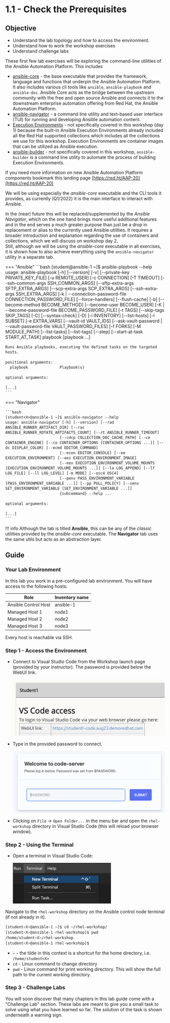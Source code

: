 # 1.1 - Check the Prerequisites

## Objective

* Understand the lab topology and how to access the environment.
* Understand how to work the workshop exercises
* Understand challenge labs

These first few lab exercises will be exploring the command-line utilities of the Ansible Automation Platform.  This includes

- [ansible-core](https://docs.ansible.com/core.html) - the base executable that provides the framework, language and functions that underpin the Ansible Automation Platform.  It also includes various cli tools like `ansible`, `ansible-playbook` and `ansible-doc`.  Ansible Core acts as the bridge between the upstream community with the free and open source Ansible and connects it to the downstream enterprise automation offering from Red Hat, the Ansible Automation Platform.
- [ansible-navigator](https://github.com/ansible/ansible-navigator) - a command line utility and text-based user interface (TUI) for running and developing Ansible automation content.
- [Execution Environments](https://docs.ansible.com/automation-controller/latest/html/userguide/execution_environments.html) - not specifically covered in this workshop (day 1) because the built-in Ansible Execution Environments already included all the Red Hat supported collections which includes all the collections we use for this workshop.  Execution Environments are container images that can be utilized as Ansible execution.
- [ansible-builder](https://github.com/ansible/ansible-builder) - not specifically covered in this workshop, `ansible-builder` is a command line utility to automate the process of building Execution Environments.

If you need more information on new Ansible Automation Platform components bookmark this landing page [https://red.ht/AAP-20](https://red.ht/AAP-20)

We will be using especially the *ansible-core* executable and the CLI tools it provides, as currently (Q1/2022) it is the main interface to interact with Ansible. 

In the (near) future this will be replaced/supplemented by the *Ansible Navigator*, which on the one hand brings more useful additional features and in the end serves a much greater purpose than just be a drop in replacement or alias to the currently used Ansible utilities. It requires a broader introduction and explanation regarding the use of containers and collections, which we will discuss on workshop day 2.  
Still, although we will be using the *ansible-core* executable in all exercises, it is shown how to also achieve everything using the `ansible-navigator` utility in a separate tab.

=== "Ansible"
    ```bash
    [student<X>@ansible-1 ~]$ ansible-playbook --help
    usage: ansible-playbook [-h] [--version] [-v] [--private-key PRIVATE_KEY_FILE] [-u REMOTE_USER] [-c CONNECTION] [-T TIMEOUT] [--ssh-common-args SSH_COMMON_ARGS]
                            [--sftp-extra-args SFTP_EXTRA_ARGS] [--scp-extra-args SCP_EXTRA_ARGS] [--ssh-extra-args SSH_EXTRA_ARGS]
                            [-k | --connection-password-file CONNECTION_PASSWORD_FILE] [--force-handlers] [--flush-cache] [-b] [--become-method BECOME_METHOD] [--become-user BECOME_USER]
                            [-K | --become-password-file BECOME_PASSWORD_FILE] [-t TAGS] [--skip-tags SKIP_TAGS] [-C] [--syntax-check] [-D] [-i INVENTORY] [--list-hosts] [-l SUBSET]
                            [-e EXTRA_VARS] [--vault-id VAULT_IDS] [--ask-vault-password | --vault-password-file VAULT_PASSWORD_FILES] [-f FORKS] [-M MODULE_PATH] [--list-tasks]
                            [--list-tags] [--step] [--start-at-task START_AT_TASK]
                            playbook [playbook ...]

    Runs Ansible playbooks, executing the defined tasks on the targeted hosts.

    positional arguments:
      playbook              Playbook(s)

    optional arguments:

    [...]
    ```

=== "Navigator"

    ```bash
    [student<X>@ansible-1 ~]$ ansible-navigator --help
    usage: ansible-navigator [-h] [--version] [--rad ANSIBLE_RUNNER_ARTIFACT_DIR] [--rac ANSIBLE_RUNNER_ROTATE_ARTIFACTS_COUNT] [--rt ANSIBLE_RUNNER_TIMEOUT]
                            [--cdcp COLLECTION_DOC_CACHE_PATH] [--ce CONTAINER_ENGINE] [--co CONTAINER_OPTIONS [CONTAINER_OPTIONS ...]] [--dc DISPLAY_COLOR] [--ecmd EDITOR_COMMAND]
                            [--econ EDITOR_CONSOLE] [--ee EXECUTION_ENVIRONMENT] [--eei EXECUTION_ENVIRONMENT_IMAGE]
                            [--eev EXECUTION_ENVIRONMENT_VOLUME_MOUNTS [EXECUTION_ENVIRONMENT_VOLUME_MOUNTS ...]] [--la LOG_APPEND] [--lf LOG_FILE] [--ll LOG_LEVEL] [-m MODE] [--osc4 OSC4]
                            [--penv PASS_ENVIRONMENT_VARIABLE [PASS_ENVIRONMENT_VARIABLE ...]] [--pp PULL_POLICY] [--senv SET_ENVIRONMENT_VARIABLE [SET_ENVIRONMENT_VARIABLE ...]]
                            {subcommand} --help ...

    optional arguments:

    [...]
    ```

!!! info
    Although the tab is titled **Ansible**, this can be any of the *classic* utilities provided by the *ansible-core* executable. The **Navigator** tab uses the same utils but acts as an abstraction layer.

## Guide

### Your Lab Environment

In this lab you work in a pre-configured lab environment. You will have access to the following hosts:

| Role                 | Inventory name |
| ---------------------| ---------------|
| Ansible Control Host | ansible-1      |
| Managed Host 1       | node1          |
| Managed Host 2       | node2          |
| Managed Host 3       | node3          |

Every host is reachable via SSH.

### Step 1 - Access the Environment

- Connect to Visual Studio Code from the Workshop launch page (provided by your instructor).  The password is provided below the WebUI link.

  ![launch page](images/launch_page.png)

- Type in the provided password to connect.

  ![login vs code](images/vscode_login.png)

- Clicking on `File` &#8594; `Open Folder...` in the menu bar and open the `rhel-workshop` directory in Visual Studio Code (this will reload your browser window).

### Step 2 - Using the Terminal

- Open a terminal in Visual Studio Code:

  ![picture of new terminal](images/vscode-new-terminal.png)

Navigate to the `rhel-workshop` directory on the Ansible control node terminal (if not already in it).

```bash
[student<X>@ansible-1 ~]$ cd ~/rhel-workshop/
[student<X>@ansible-1 rhel-workshop]$ pwd
/home/student<X>/rhel-workshop
[student<X>@ansible-1 rhel-workshop]$
```

* `~` - the tilde in this context is a shortcut for the home directory, i.e. `/home/student<X>`
* `cd` - Linux command to change directory
* `pwd` - Linux command for print working directory.  This will show the full path to the current working directory.



### Step 3 - Challenge Labs

You will soon discover that many chapters in this lab guide come with a "Challenge Lab" section. These labs are meant to give you a small task to solve using what you have learned so far. The solution of the task is shown underneath a warning sign.
